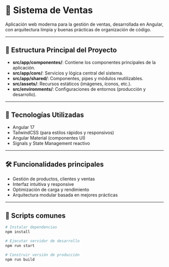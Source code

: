 # 🛒 Sistema de Ventas

Aplicación web moderna para la gestión de ventas, desarrollada en Angular, con arquitectura limpia y buenas prácticas de organización de código.

---

## 📂 Estructura Principal del Proyecto

- **src/app/componentes/**: Contiene los componentes principales de la aplicación.
- **src/app/core/**: Servicios y lógica central del sistema.
- **src/app/shared/**: Componentes, pipes y módulos reutilizables.
- **src/assets/**: Recursos estáticos (imágenes, íconos, etc.).
- **src/environments/**: Configuraciones de entornos (producción y desarrollo).

---

## 🚀 Tecnologías Utilizadas

- Angular 17
- TailwindCSS (para estilos rápidos y responsivos)
- Angular Material (componentes UI)
- Signals y State Management reactivo

---

## 🛠 Funcionalidades principales

- Gestión de productos, clientes y ventas
- Interfaz intuitiva y responsive
- Optimización de carga y rendimiento
- Arquitectura modular basada en mejores prácticas

---

## 📜 Scripts comunes

```bash
# Instalar dependencias
npm install

# Ejecutar servidor de desarrollo
npm run start

# Construir versión de producción
npm run build
